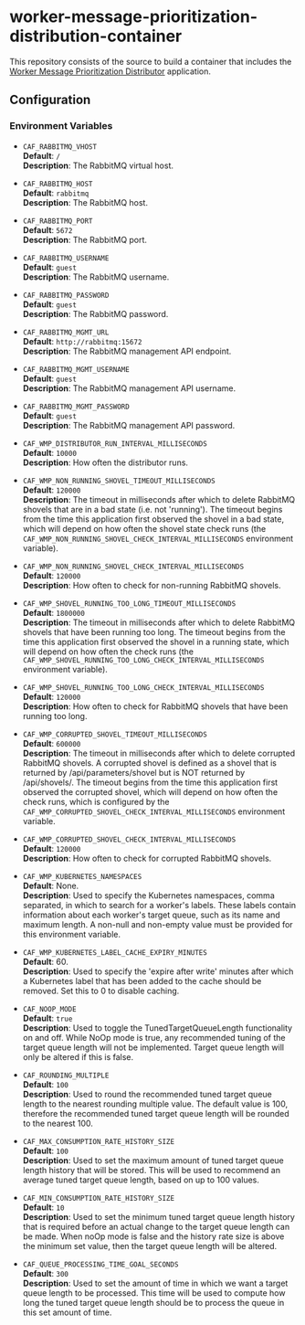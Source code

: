 # worker-message-prioritization-distribution-container

This repository consists of the source to build a container that includes the 
[Worker Message Prioritization Distributor](https://github.com/WorkerFramework/worker-message-prioritization/tree/main/worker-message-prioritization-distribution) application.

## Configuration

### Environment Variables

* `CAF_RABBITMQ_VHOST`  
    **Default**: `/`  
    **Description**: The RabbitMQ virtual host.

* `CAF_RABBITMQ_HOST`  
    **Default**: `rabbitmq`  
    **Description**: The RabbitMQ host.

* `CAF_RABBITMQ_PORT`  
    **Default**: `5672`  
    **Description**: The RabbitMQ port.

* `CAF_RABBITMQ_USERNAME`  
    **Default**: `guest`  
    **Description**: The RabbitMQ username.

* `CAF_RABBITMQ_PASSWORD`  
    **Default**: `guest`  
    **Description**: The RabbitMQ password.

* `CAF_RABBITMQ_MGMT_URL`  
    **Default**: `http://rabbitmq:15672`  
    **Description**: The RabbitMQ management API endpoint.

* `CAF_RABBITMQ_MGMT_USERNAME`  
    **Default**: `guest`  
    **Description**: The RabbitMQ management API username.

* `CAF_RABBITMQ_MGMT_PASSWORD`  
    **Default**: `guest`  
    **Description**: The RabbitMQ management API password.

* `CAF_WMP_DISTRIBUTOR_RUN_INTERVAL_MILLISECONDS`  
    **Default**: `10000`  
    **Description**: How often the distributor runs.

* `CAF_WMP_NON_RUNNING_SHOVEL_TIMEOUT_MILLISECONDS`  
    **Default**: `120000`  
    **Description**: The timeout in milliseconds after which to delete RabbitMQ shovels that are in a bad state (i.e. not 'running'). The
    timeout begins from the time this application first observed the shovel in a bad state, which will depend on how often the shovel
    state check runs (the `CAF_WMP_NON_RUNNING_SHOVEL_CHECK_INTERVAL_MILLISECONDS` environment variable).

* `CAF_WMP_NON_RUNNING_SHOVEL_CHECK_INTERVAL_MILLISECONDS`  
    **Default**: `120000`  
    **Description**: How often to check for non-running RabbitMQ shovels.

* `CAF_WMP_SHOVEL_RUNNING_TOO_LONG_TIMEOUT_MILLISECONDS`  
    **Default**: `1800000`  
    **Description**: The timeout in milliseconds after which to delete RabbitMQ shovels that have been running too long. The
    timeout begins from the time this application first observed the shovel in a running state, which will depend on how often the 
    check runs (the `CAF_WMP_SHOVEL_RUNNING_TOO_LONG_CHECK_INTERVAL_MILLISECONDS` environment variable).

* `CAF_WMP_SHOVEL_RUNNING_TOO_LONG_CHECK_INTERVAL_MILLISECONDS`  
    **Default**: `120000`  
    **Description**: How often to check for RabbitMQ shovels that have been running too long.

* `CAF_WMP_CORRUPTED_SHOVEL_TIMEOUT_MILLISECONDS`  
    **Default**: `600000`  
    **Description**: The timeout in milliseconds after which to delete corrupted RabbitMQ shovels. A corrupted shovel is defined as a 
    shovel that is returned by /api/parameters/shovel but is NOT returned by /api/shovels/. The timeout begins from the time this
    application first observed the corrupted shovel, which will depend on how often the check runs, which is configured by the 
   `CAF_WMP_CORRUPTED_SHOVEL_CHECK_INTERVAL_MILLISECONDS` environment variable.

* `CAF_WMP_CORRUPTED_SHOVEL_CHECK_INTERVAL_MILLISECONDS`  
    **Default**: `120000`  
    **Description**: How often to check for corrupted RabbitMQ shovels.

* `CAF_WMP_KUBERNETES_NAMESPACES`  
    **Default**: None.  
    **Description**: Used to specify the Kubernetes namespaces, comma separated, in which to search for a worker's labels. These
    labels contain information about each worker's target queue, such as its name and maximum length. A non-null and non-empty value must be provided for this environment variable.

* `CAF_WMP_KUBERNETES_LABEL_CACHE_EXPIRY_MINUTES`  
    **Default**: 60.  
    **Description**: Used to specify the 'expire after write' minutes after which a Kubernetes label that has been added to the cache
    should be removed. Set this to 0 to disable caching.

* `CAF_NOOP_MODE`  
  **Default**: `true`  
  **Description**: Used to toggle the TunedTargetQueueLength functionality on and off. While NoOp mode is true, any recommended tuning 
  of the target queue length will not be implemented. Target queue length will only be altered if this is false. 

* `CAF_ROUNDING_MULTIPLE`  
  **Default**: `100`  
  **Description**: Used to round the recommended tuned target queue length to the nearest rounding multiple value. The default value 
  is 100, therefore the recommended tuned target queue length will be rounded to the nearest 100.

* `CAF_MAX_CONSUMPTION_RATE_HISTORY_SIZE`  
  **Default**: `100`  
  **Description**: Used to set the maximum amount of tuned target queue length history that will be stored. This will be used to 
  recommend an average tuned target queue length, based on up to 100 values. 

* `CAF_MIN_CONSUMPTION_RATE_HISTORY_SIZE`  
  **Default**: `10`  
  **Description**: Used to set the minimum tuned target queue length history that is required before an actual change to the target 
  queue length can be made. When noOp mode is false and the history rate size is above the minimum set value, then the target queue 
  length will be altered. 

* `CAF_QUEUE_PROCESSING_TIME_GOAL_SECONDS`  
  **Default**: `300`  
  **Description**: Used to set the amount of time in which we want a target queue length to be processed. This time will be used to 
  compute how long the tuned target queue length should be to process the queue in this set amount of time. 
